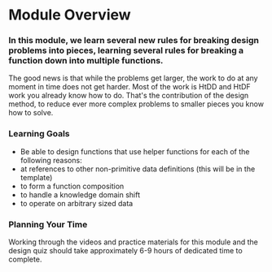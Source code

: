 # Module Overview

### In this module, we learn several new rules for breaking design problems into pieces, learning several rules for breaking a function down into multiple functions.

The good news is that while the problems get larger, the work to do at any moment in time does not get harder. Most of the work is HtDD and HtDF work you already know how to do. That's the contribution of the design method, to reduce ever more complex problems to smaller pieces you know how to solve.

### Learning Goals

- Be able to design functions that use helper functions for each of the following reasons:
- at references to other non-primitive data definitions (this will be in the template)
- to form a function composition
- to handle a knowledge domain shift
- to operate on arbitrary sized data


### Planning Your Time

Working through the videos and practice materials for this module and the design quiz should take approximately 6-9 hours of dedicated time to complete.




